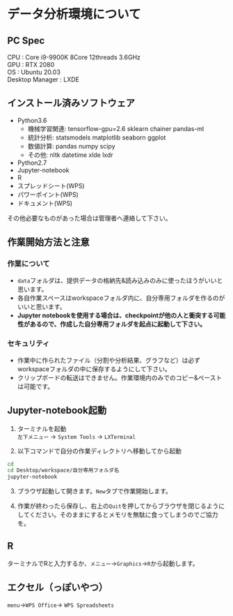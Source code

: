 # データ分析環境について

## PC Spec
CPU : Core i9-9900K 8Core 12threads 3.6GHz  
GPU : RTX 2080  
OS : Ubuntu 20.03  
Desktop Manager : LXDE

## インストール済みソフトウェア
* Python3.6
  * 機械学習関連: tensorflow-gpu=2.6 sklearn
  chainer pandas-ml
  * 統計分析: statsmodels matplotlib seaborn ggplot
  * 数値計算: pandas numpy scipy
  * その他: nltk datetime xlde lxdr
* Python2.7
* Jupyter-notebook
* R
* スプレッドシート(WPS)
* パワーポイント(WPS)
* ドキュメント(WPS)

その他必要なものがあった場合は管理者へ連絡して下さい。

## 作業開始方法と注意
### 作業について
* `data`フォルダは、提供データの格納先&読み込みのみに使ったほうがいいと思います。
* 各自作業スペースはworkspaceフォルダ内に、自分専用フォルダを作るのがいいと思います。
* **Jupyter notebookを使用する場合は、checkpointが他の人と衝突する可能性があるので、作成した自分専用フォルダを起点に起動して下さい。**

### セキュリティ
* 作業中に作られたファイル（分割や分析結果、グラフなど）は必ずworkspaceフォルダの中に保存するようにして下さい。
* クリップボードの転送はできません。作業環境内のみでのコピー&ペーストは可能です。

## Jupyter-notebook起動
1. ターミナルを起動  
`左下メニュー` → `System Tools` → `LXTerminal`

2. 以下コマンドで自分の作業ディレクトリへ移動してから起動
```bash
cd
cd Desktop/workspace/自分専用フォルダ名
jupyter-notebook
```
3. ブラウザ起動して開きます。`New`タブで作業開始します。

4. 作業が終わったら保存し、右上の`Quit`を押してからブラウザを閉じるようにしてください。そのままにするとメモリを無駄に食ってしまうのでご協力を。

## R
ターミナルでRと入力するか、`メニュー`→`Graphics`→`R`から起動します。

## エクセル（っぽいやつ）
`menu`→`WPS Office`→ `WPS Spreadsheets`
